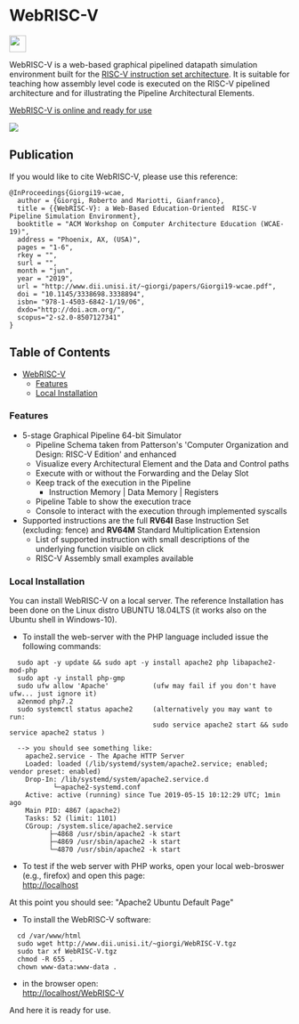 # WebRISC-V
[<img height="30" src="https://github.com/Mariotti94/WebRISC-V/blob/master/docs/version.png?raw=true"/>](https://github.com/Mariotti94/WebRISC-V/blob/master/docs/CHANGELOG.md)

WebRISC-V is a web-based graphical pipelined datapath simulation environment built for the [RISC-V instruction set architecture](https://content.riscv.org/wp-content/uploads/2017/05/riscv-spec-v2.2.pdf).
It is suitable for teaching how assembly level code is executed on the RISC-V pipelined architecture and for illustrating the Pipeline Architectural Elements.

[WebRISC-V is online and ready for use](http://www.dii.unisi.it/~giorgi/WebRISC-V)

<img src="https://github.com/Mariotti94/WebRISC-V/blob/master/docs/intro.png?raw=true"/>

## Publication

If you would like to cite WebRISC-V, please use this reference:

```
@InProceedings{Giorgi19-wcae,
  author = {Giorgi, Roberto and Mariotti, Gianfranco},
  title = {{WebRISC-V}: a Web-Based Education-Oriented  RISC-V Pipeline Simulation Environment},
  booktitle = "ACM Workshop on Computer Architecture Education (WCAE-19)",
  address = "Phoenix, AX, (USA)",
  pages = "1-6",
  rkey = "",
  surl = "",
  month = "jun",
  year = "2019",
  url = "http://www.dii.unisi.it/~giorgi/papers/Giorgi19-wcae.pdf",
  doi = "10.1145/3338698.3338894",
  isbn= "978-1-4503-6842-1/19/06",
  dxdo="http://doi.acm.org/",
  scopus="2-s2.0-8507127341"
}
```

## Table of Contents
- [WebRISC-V](#webrisc-v)
  - [Features](#features)
  - [Local Installation](#local-installation)

### Features

* 5-stage Graphical Pipeline 64-bit Simulator
  * Pipeline Schema taken from Patterson's 'Computer Organization and Design: RISC-V Edition' and enhanced
  * Visualize every Architectural Element and the Data and Control paths
  * Execute with or without the Forwarding and the Delay Slot
  * Keep track of the execution in the Pipeline
    * Instruction Memory | Data Memory | Registers
  * Pipeline Table to show the execution trace
  * Console to interact with the execution through implemented syscalls
* Supported instructions are the full **RV64I** Base Instruction Set (excluding: fence) and **RV64M** Standard Multiplication Extension
  * List of supported instruction with small descriptions of the underlying function visible on click
  * RISC-V Assembly small examples available

### Local Installation

You can install WebRISC-V on a local server.
The reference Installation has been done on the Linux distro UBUNTU 18.04LTS
(it works also on the Ubuntu shell in Windows-10).

* To install the web-server with the PHP language included issue the following commands:
```
  sudo apt -y update && sudo apt -y install apache2 php libapache2-mod-php
  sudo apt -y install php-gmp
  sudo ufw allow 'Apache'           (ufw may fail if you don't have ufw... just ignore it)
  a2enmod php7.2
  sudo systemctl status apache2     (alternatively you may want to run:
                                    sudo service apache2 start && sudo service apache2 status )

  --> you should see something like:
    apache2.service - The Apache HTTP Server
    Loaded: loaded (/lib/systemd/system/apache2.service; enabled; vendor preset: enabled)
    Drop-In: /lib/systemd/system/apache2.service.d
           └─apache2-systemd.conf
    Active: active (running) since Tue 2019-05-15 10:12:29 UTC; 1min ago
    Main PID: 4867 (apache2)
    Tasks: 52 (limit: 1101)
    CGroup: /system.slice/apache2.service
          ├─4868 /usr/sbin/apache2 -k start
          ├─4869 /usr/sbin/apache2 -k start
          └─4870 /usr/sbin/apache2 -k start
```

* To test if the web server with PHP works, open your local web-broswer (e.g., firefox) and open this page: \
[http://localhost](http://localhost)

At this point you should see: "Apache2 Ubuntu Default Page"

* To install the WebRISC-V software:
```
  cd /var/www/html
  sudo wget http://www.dii.unisi.it/~giorgi/WebRISC-V.tgz
  sudo tar xf WebRISC-V.tgz
  chmod -R 655 .
  chown www-data:www-data .
```
* in the browser open: \
[http://localhost/WebRISC-V](http://localhost/WebRISC-V)

And here it is ready for use.
